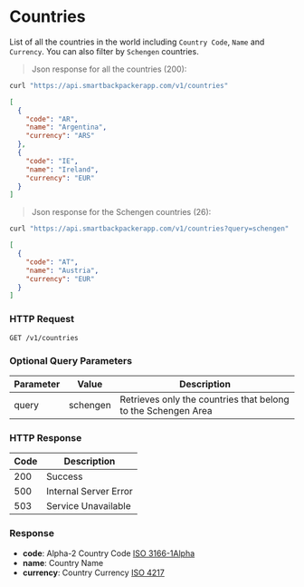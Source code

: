 # Countries

List of all the countries in the world including `Country Code`, `Name` and `Currency`. You can also filter by `Schengen` countries.

> Json response for all the countries (200):

```bash
curl "https://api.smartbackpackerapp.com/v1/countries"
```

```json
[
  {
    "code": "AR",
    "name": "Argentina",
    "currency": "ARS"
  },
  {
    "code": "IE",
    "name": "Ireland",
    "currency": "EUR"
  }
]
```

> Json response for the Schengen countries (26):

```bash
curl "https://api.smartbackpackerapp.com/v1/countries?query=schengen"
```

```json
[
  {
    "code": "AT",
    "name": "Austria",
    "currency": "EUR"
  }
]
```

### HTTP Request

`GET /v1/countries`

### Optional Query Parameters

Parameter | Value | Description
--------- | ------| -----------
query | schengen | Retrieves only the countries that belong to the Schengen Area

### HTTP Response

Code | Description
---- | ----------
200 | Success
500 | Internal Server Error
503 | Service Unavailable

### Response

* **code**: Alpha-2 Country Code [ISO 3166-1Alpha](https://en.wikipedia.org/wiki/ISO_3166-1)
* **name**: Country Name
* **currency**: Country Currency [ISO 4217](https://en.wikipedia.org/wiki/ISO_4217)
